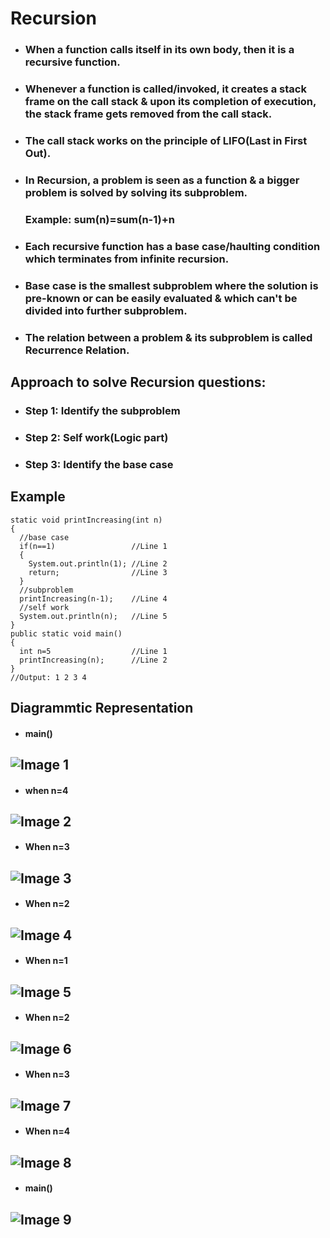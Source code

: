 # Recursion
- ### When a function calls itself in its own body, then it is a recursive function.
- ### Whenever a function is called/invoked, it creates a stack frame on the call stack & upon its completion of execution, the stack frame gets removed from the call stack.
- ### The call stack works on the principle of LIFO(Last in First Out).
- ### In Recursion, a problem is seen as a function & a bigger problem is solved by solving its subproblem.
  ### Example: sum(n)=sum(n-1)+n

- ### Each recursive function has a base case/haulting condition which terminates from infinite recursion.

- ### Base case is the smallest subproblem where the solution is pre-known or can be easily evaluated & which can't be divided into further subproblem.

- ### The relation between a problem & its subproblem is called Recurrence Relation.

## Approach to solve Recursion questions:
- ### Step 1: Identify the subproblem
- ### Step 2: Self work(Logic part)
- ### Step 3: Identify the base case

## Example
```
static void printIncreasing(int n)
{
  //base case
  if(n==1)                 //Line 1
  {                        
    System.out.println(1); //Line 2
    return;                //Line 3
  }
  //subproblem
  printIncreasing(n-1);    //Line 4
  //self work
  System.out.println(n);   //Line 5
}
public static void main()  
{
  int n=5                  //Line 1
  printIncreasing(n);      //Line 2
}
//Output: 1 2 3 4
```

## Diagrammtic Representation

- #### main()
![Image 1](https://github.com/Predator-315/DSA-with-JAVA/blob/main/Recursion/assets/Recursion_1.png) 
---
- #### when n=4
![Image 2](https://github.com/Predator-315/DSA-with-JAVA/blob/main/Recursion/assets/Recursion_2.png)
---
- #### When n=3
![Image 3](https://github.com/Predator-315/DSA-with-JAVA/blob/main/Recursion/assets/Recursion_3.png)
---
- #### When n=2
![Image 4](https://github.com/Predator-315/DSA-with-JAVA/blob/main/Recursion/assets/Recursion_4.png)
---
- #### When n=1
![Image 5](https://github.com/Predator-315/DSA-with-JAVA/blob/main/Recursion/assets/Recursion_5.png)
---
- #### When n=2
![Image 6](https://github.com/Predator-315/DSA-with-JAVA/blob/main/Recursion/assets/Recursion_6.png)
---
- #### When n=3
![Image 7](https://github.com/Predator-315/DSA-with-JAVA/blob/main/Recursion/assets/Recursion_7.png)
---
- #### When n=4
![Image 8](https://github.com/Predator-315/DSA-with-JAVA/blob/main/Recursion/assets/Recursion_8.png)
---
- #### main()
![Image 9](https://github.com/Predator-315/DSA-with-JAVA/blob/main/Recursion/assets/Recursion_9.png)
---
